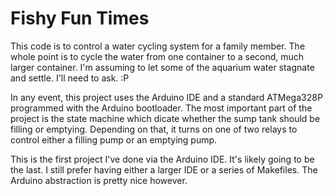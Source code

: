 Fishy Fun Times
========================

This code is to control a water cycling system for a family member. The whole point is to cycle the water from one container to a second, much larger container. I'm assuming to let some of the aquarium water stagnate and settle. I'll need to ask. :P

In any event, this project uses the Arduino IDE and a standard ATMega328P programmed with the Arduino bootloader. The most important part of the project is the state machine which dicate whether the sump tank should be filling or emptying. Depending on that, it turns on one of two relays to control either a filling pump or an emptying pump.

This is the first project I've done via the Arduino IDE. It's likely going to be the last. I still prefer having either a larger IDE or a series of Makefiles. The Arduino abstraction is pretty nice however.
